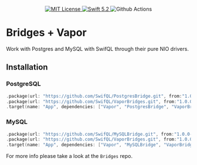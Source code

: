 <p align="center">
    <a href="LICENSE">
        <img src="https://img.shields.io/badge/license-MIT-brightgreen.svg" alt="MIT License">
    </a>
    <a href="https://swift.org">
        <img src="https://img.shields.io/badge/swift-5.1-brightgreen.svg" alt="Swift 5.2">
    </a>
    <img src="https://img.shields.io/github/workflow/status/SwifQL/VaporBridges/test" alt="Github Actions">
</p>

# Bridges + Vapor

Work with Postgres and MySQL with SwifQL through their pure NIO drivers.

## Installation

### PostgreSQL
```swift
.package(url: "https://github.com/SwifQL/PostgresBridge.git", from:"1.0.0-beta.2"),
.package(url: "https://github.com/SwifQL/VaporBridges.git", from:"1.0.0-rc"),
.target(name: "App", dependencies: ["Vapor", "PostgresBridge", "VaporBridges"]),
```

### MySQL
```swift
.package(url: "https://github.com/SwifQL/MySQLBridge.git", from:"1.0.0-beta.2"),
.package(url: "https://github.com/SwifQL/VaporBridges.git", from:"1.0.0-rc"),
.target(name: "App", dependencies: ["Vapor", "MySQLBridge", "VaporBridges"]),
```

For more info please take a look at the `Bridges` repo.
